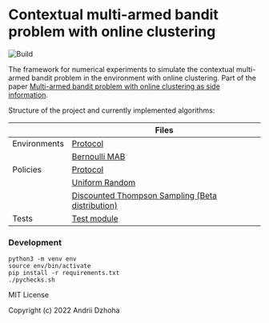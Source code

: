 # Contextual multi-armed bandit problem with online clustering

![Build](https://github.com/djo/bandit-with-online-clustering/workflows/Python%20application/badge.svg)

The framework for numerical experiments to simulate the contextual multi-armed bandit problem
in the environment with online clustering.
Part of the paper [Multi-armed bandit problem with online clustering as side information](https://wiki.helsinki.fi/download/attachments/406850783/dzhoha-abstract.pdf).

Structure of the project and currently implemented algorithms:

||Files|
|-|-|
|Environments|[Protocol](src/environments/non_stationary_stochastic_environment.py)|
||[Bernoulli MAB](src/environments/bernoulli_bandit.py)|
|Policies|[Protocol](src/policies/policy.py)|
||[Uniform Random](src/policies/uniform_random.py)|
||[Discounted Thompson Sampling (Beta distribution)](src/policies/discounted_beta_thompson_sampling.py)|
|Tests|[Test module](src/test/)|

### Development

```
python3 -m venv env
source env/bin/activate
pip install -r requirements.txt
./pychecks.sh
```

MIT License

Copyright (c) 2022 Andrii Dzhoha
